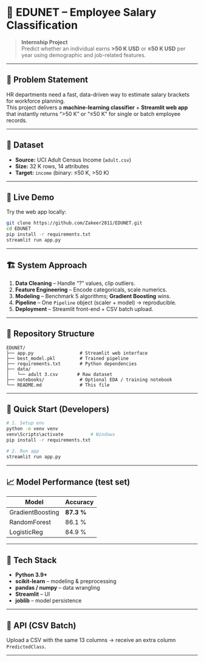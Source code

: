 
# 🎯 EDUNET – Employee Salary Classification  
> **Internship Project**  
> Predict whether an individual earns **>50 K USD** or **≤50 K USD** per year using demographic and job-related features.

---

## 📌 Problem Statement
HR departments need a fast, data-driven way to estimate salary brackets for workforce planning.  
This project delivers a **machine-learning classifier** + **Streamlit web app** that instantly returns “>50 K” or “≤50 K” for single or batch employee records.

---

## 🧩 Dataset
- **Source:** UCI Adult Census Income (`adult.csv`)  
- **Size:** 32 K rows, 14 attributes  
- **Target:** `income` (binary: ≤50 K, >50 K)  

---

## 🚀 Live Demo
Try the web app locally:

```bash
git clone https://github.com/Zakeer2811/EDUNET.git
cd EDUNET
pip install -r requirements.txt
streamlit run app.py
````

---

## 🏗️ System Approach

1. **Data Cleaning** – Handle “?” values, clip outliers.
2. **Feature Engineering** – Encode categoricals, scale numerics.
3. **Modeling** – Benchmark 5 algorithms; **Gradient Boosting** wins.
4. **Pipeline** – One `Pipeline` object (scaler + model) → reproducible.
5. **Deployment** – Streamlit front-end + CSV batch upload.

---

## 📁 Repository Structure

```
EDUNET/
├── app.py                 # Streamlit web interface
├── best_model.pkl         # Trained pipeline
├── requirements.txt       # Python dependencies
├── data/
│   └── adult 3.csv       # Raw dataset
├── notebooks/             # Optional EDA / training notebook
└── README.md              # This file
```

---

## 🧪 Quick Start (Developers)

```bash
# 1. Setup env
python -m venv venv
venv\Scripts\activate          # Windows
pip install -r requirements.txt

# 2. Run app
streamlit run app.py
```

---

## 📈 Model Performance (test set)

| Model            | Accuracy   |
| ---------------- | ---------- |
| GradientBoosting | **87.3 %** |
| RandomForest     | 86.1 %     |
| LogisticReg      | 84.9 %     |

---

## 🧰 Tech Stack

* **Python 3.9+**
* **scikit-learn** – modeling & preprocessing
* **pandas / numpy** – data wrangling
* **Streamlit** – UI
* **joblib** – model persistence

---

## 📄 API (CSV Batch)

Upload a CSV with the same 13 columns → receive an extra column `PredictedClass`.

---

